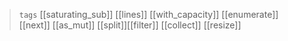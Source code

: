 

> `tags` [[saturating_sub]] [[lines]] [[with_capacity]] [[enumerate]] [[next]] [[as_mut]] [[split]][[filter]] [[collect]] [[resize]]
